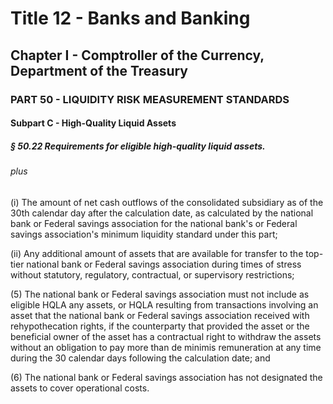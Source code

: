 
# Title 12 - Banks and Banking
## Chapter I - Comptroller of the Currency, Department of the Treasury
### PART 50 - LIQUIDITY RISK MEASUREMENT STANDARDS
#### Subpart C - High-Quality Liquid Assets
##### § 50.22 Requirements for eligible high-quality liquid assets.
###### plus

(i) The amount of net cash outflows of the consolidated subsidiary as of the 30th calendar day after the calculation date, as calculated by the national bank or Federal savings association for the national bank's or Federal savings association's minimum liquidity standard under this part;

(ii) Any additional amount of assets that are available for transfer to the top-tier national bank or Federal savings association during times of stress without statutory, regulatory, contractual, or supervisory restrictions;

(5) The national bank or Federal savings association must not include as eligible HQLA any assets, or HQLA resulting from transactions involving an asset that the national bank or Federal savings association received with rehypothecation rights, if the counterparty that provided the asset or the beneficial owner of the asset has a contractual right to withdraw the assets without an obligation to pay more than de minimis remuneration at any time during the 30 calendar days following the calculation date; and

(6) The national bank or Federal savings association has not designated the assets to cover operational costs.
